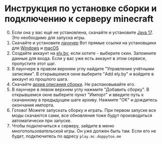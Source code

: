 # Инструкция по установке сборки и подключению к серверу minecraft
 0. Если она у вас ещё не установлена, скачайте и установите [Java 17](https://adoptium.net/temurin/releases/?version=17&package=jdk). Это необходимо для запуска игры.
 1. Скачайте и установите [лаунчер](https://github.com/fn2006/PollyMC/releases/tag/7.2)
	Вот прямые ссылки на установщики для [Windows](https://github.com/fn2006/PollyMC/releases/download/7.2/PollyMC-Windows-MSVC-Setup-7.2.exe) и [macOS](https://github.com/fn2006/PollyMC/releases/download/7.2/PollyMC-macOS-7.2.tar.gz)
 2. Создайте аккаунт на [ely.by](https://ely.by), если хотите - выберите скин. Запомните данные для входа. Если у вас уже есть аккаунт в этом сервисе, пропустите этот шаг.
 3. В лаунчере в правом верхнем углу найдите "Управление учётными записями". В открывшемся окне выберите "Add ely.by" и войдите в аккаунт из прошлого шага.
 4. Скачайте [архив описания сборки](pack.zip). Не распаковывайте его.
 5. В лаунчере в левом верхнем углу нажмите "Добавить сборку". В открывшемся окне выберите пункт "Импорт" и введите путь к скачанному в предыдущем шаге архиву. Нажмите "OK" и дождитесь окончания импорта.
 6. Готово! Можете запускать сборку и играть. При первом запуске все моды скачаются сами, все обновления тоже будут производиться автоматически при запуске.
 7. Чтобы подключиться к серверу, зайдите в меню многопользовательской игры. Он уже должен быть там. Если его не будет, подключитесь по адресу `play.mc.doppytoo.me`
